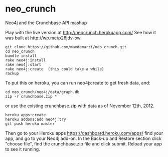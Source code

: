 neo_crunch
==========

Neo4j and the Crunchbase API mashup

Play with the live version at http://neocrunch.herokuapp.com/
See how it was built at http://wp.me/p26jdv-ow

    git clone https://github.com/maxdemarzi/neo_crunch.git
    cd neo_crunch
    bundle install
    rake neo4j:install
    rake neo4j:start
    rake neo4j:create  (this could take a while)
    rackup

To put this on heroku, you can run neo4j:create to get fresh data, and:

    cd neo_crunch/neo4j/data/graph.db
    zip -r crunchbase.zip *

or use the existing crunchbase.zip with data as of November 12th, 2012.

    heroku apps:create
    heroku addons:add neo4j:try
    git push heroku master

Then go to your Heroku apps https://dashboard.heroku.com/apps/
find your app, and go to your Neo4j add-on.
In the Back-up and Restore section click "choose file",
find the crunchbase.zip file and click submit.
Reload your app to see it running.

